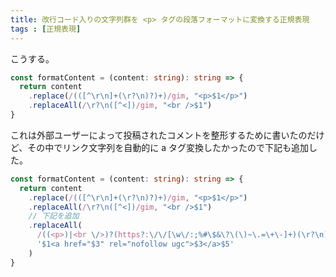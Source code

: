 ```yaml
---
title: 改行コード入りの文字列群を <p> タグの段落フォーマットに変換する正規表現
tags : [正規表現]
---
```


こうする。

```ts
const formatContent = (content: string): string => {
  return content
    .replace(/(([^\r\n]+(\r?\n)?)+)/gim, "<p>$1</p>")
    .replaceAll(/\r?\n([^<])/gim, "<br />$1")
}
```

これは外部ユーザーによって投稿されたコメントを整形するために書いたのだけど、その中でリンク文字列を自動的に a タグ変換したかったので下記も追加した。

```ts
const formatContent = (content: string): string => {
  return content
    .replace(/(([^\r\n]+(\r?\n)?)+)/gim, "<p>$1</p>")
    .replaceAll(/\r?\n([^<])/gim, "<br />$1")
    // 下記を追加
    .replaceAll(
      /((<p>)|<br \/>)?(https?:\/\/[\w\/:;%#\$&\?\(\)~\.=\+\-]+)(\r?\n)?((<\/p>)|<br \/>)/gim,
      '$1<a href="$3" rel="nofollow ugc">$3</a>$5'
    )
}
```
